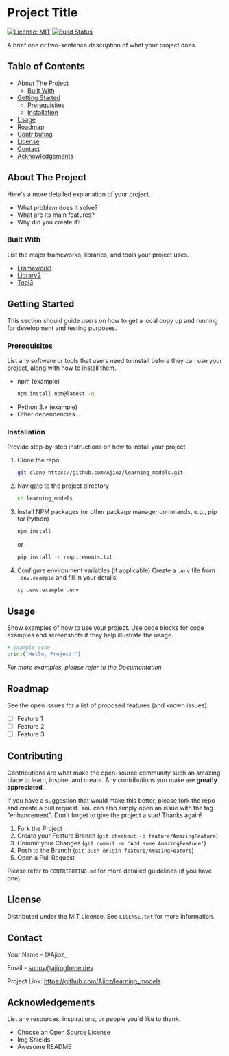# Project Title

[![License: MIT](https://img.shields.io/badge/License-MIT-yellow.svg)](https://opensource.org/licenses/MIT) [![Build Status](https://github.com/Ajioz/learning_models/actions/workflows/main.yml/badge.svg?branch=main)](https://github.com/Ajioz/learning_models/actions/workflows/main.yml)

A brief one or two-sentence description of what your project does.

## Table of Contents

- [About The Project](#about-the-project)
  - [Built With](#built-with)
- [Getting Started](#getting-started)
  - [Prerequisites](#prerequisites)
  - [Installation](#installation)
- [Usage](#usage)
- [Roadmap](#roadmap)
- [Contributing](#contributing)
- [License](#license)
- [Contact](#contact)
- [Acknowledgements](#acknowledgements)

## About The Project

<!-- Optional: Add a screenshot or logo -->
<!-- [![Product Name Screen Shot][product-screenshot]](https://example.com) -->

Here's a more detailed explanation of your project.
* What problem does it solve?
* What are its main features?
* Why did you create it?

### Built With

List the major frameworks, libraries, and tools your project uses.
* [Framework1](https://link-to-framework1.com)
* [Library2](https://link-to-library2.com)
* [Tool3](https://link-to-tool3.com)

## Getting Started

This section should guide users on how to get a local copy up and running for development and testing purposes.

### Prerequisites

List any software or tools that users need to install before they can use your project, along with how to install them.
* npm (example)
  ```sh
  npm install npm@latest -g
  ```
* Python 3.x (example)
* Other dependencies...

### Installation

Provide step-by-step instructions on how to install your project.
1. Clone the repo
   ```sh
   git clone https://github.com/Ajioz/learning_models.git
   ```
2. Navigate to the project directory
   ```sh
   cd learning_models
   ```
3. Install NPM packages (or other package manager commands, e.g., pip for Python)
   ```sh
   npm install
   ```
   or
   ```sh
   pip install -r requirements.txt
   ```
4. Configure environment variables (if applicable)
   Create a `.env` file from `.env.example` and fill in your details.
   ```sh
   cp .env.example .env
   ```

## Usage

Show examples of how to use your project. Use code blocks for code examples and screenshots if they help illustrate the usage.

```python
# Example code
print("Hello, Project!")
```

_For more examples, please refer to the Documentation_

## Roadmap

See the open issues for a list of proposed features (and known issues).
* [ ] Feature 1
* [ ] Feature 2
* [ ] Feature 3

## Contributing

Contributions are what make the open-source community such an amazing place to learn, inspire, and create. Any contributions you make are **greatly appreciated**.

If you have a suggestion that would make this better, please fork the repo and create a pull request. You can also simply open an issue with the tag "enhancement". Don't forget to give the project a star! Thanks again!

1. Fork the Project
2. Create your Feature Branch (`git checkout -b feature/AmazingFeature`)
3. Commit your Changes (`git commit -m 'Add some AmazingFeature'`)
4. Push to the Branch (`git push origin feature/AmazingFeature`)
5. Open a Pull Request

Please refer to `CONTRIBUTING.md` for more detailed guidelines (if you have one).

## License

Distributed under the MIT License. See `LICENSE.txt` for more information.

## Contact

Your Name - @Ajioz_

Email - sunny@ajiroghene.dev

Project Link: https://github.com/Ajioz/learning_models

## Acknowledgements

List any resources, inspirations, or people you'd like to thank.
* Choose an Open Source License
* Img Shields
* Awesome README
